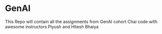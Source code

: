 # GenAI
This Repo will contain all the assignments from GenAI cohort Chai code with awesome instructors Piyush and Hitesh Bhaiya
